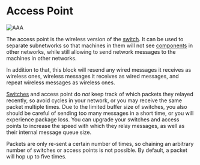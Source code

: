# Access Point

![AAA](oredict:oc:accessPoint)

The access point is the wireless version of the [switch](switch.md). It can be used to separate subnetworks so that machines in them will not see [components](../general/computer.md) in other networks, while still allowing to send network messages to the machines in other networks.

In addition to that, this block will resend any wired messages it receives as wireless ones, wireless messages it receives as wired messages, and repeat wireless messages as wireless ones.

[Switches](switch.md) and access point do *not* keep track of which packets they relayed recently, so avoid cycles in your network, or you may receive the same packet multiple times. Due to the limited buffer size of switches, you also should be careful of sending too many messages in a short time, or you will experience package loss. You can upgrade your switches and access points to increase the speed with which they relay messages, as well as their internal message queue size.

Packets are only re-sent a certain number of times, so chaining an arbitrary number of switches or access points is not possible. By default, a packet will hop up to five times.

